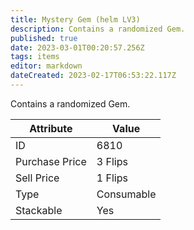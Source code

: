 ```yaml
---
title: Mystery Gem (helm LV3)
description: Contains a randomized Gem.
published: true
date: 2023-03-01T00:20:57.256Z
tags: items
editor: markdown
dateCreated: 2023-02-17T06:53:22.117Z
---
```


Contains a randomized Gem.

|Attribute|Value|
|-|-|
|ID|6810|
|Purchase Price|3 Flips|
|Sell Price|1 Flips|
|Type|Consumable|
|Stackable|Yes|

